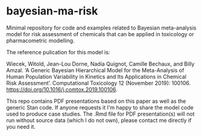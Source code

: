 # bayesian-ma-risk

Minimal repository for code and examples related to Bayesian meta-analysis model for risk assessment of chemicals that can be applied in toxicology or pharmacometric modelling.

The reference pulication for this model  is:

Wiecek, Witold, Jean-Lou Dorne, Nadia Quignot, Camille Bechaux, and Billy Amzal. ‘A Generic Bayesian Hierarchical Model for the Meta-Analysis of Human Population Variability in Kinetics and Its Applications in Chemical Risk Assessment’. Computational Toxicology 12 (November 2019): 100106. <https://doi.org/10.1016/j.comtox.2019.100106>.

This repo contains PDF presentations based on this paper as well as the generic Stan code. If anyone requests it I'm happy to share the model code used to produce case studies. The .Rmd file for PDF presentation(s) will not run without source data (which I do not own), please contact me directly if you need it.
